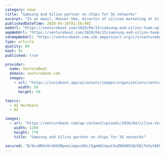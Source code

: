 ```yaml
---
category: news
title: "Samsung and Xilinx partner on chips for 5G networks"
excerpt: "In an email, Manuel Uhm, director of silicon marketing at Xilinx, said these chips work well for 5G. That’s because the AI engines within the AI Core series have been optimized for advanced signal processing, as well as AI inference. In particular, for signal processing, the AI engines were developed with 5G wireless algorithms in mind ..."
publishedDateTime: 2020-04-16T01:58:00Z
webUrl: "https://venturebeat.com/2020/04/15/samsung-and-xilinx-team-up-on-chips-behind-5g-networks/"
ampWebUrl: "https://venturebeat.com/2020/04/15/samsung-and-xilinx-team-up-on-chips-behind-5g-networks/amp/"
cdnAmpWebUrl: "https://venturebeat-com.cdn.ampproject.org/c/s/venturebeat.com/2020/04/15/samsung-and-xilinx-team-up-on-chips-behind-5g-networks/amp/"
type: article
quality: 89
heat: 91
published: true

provider:
  name: VentureBeat
  domain: venturebeat.com
  images:
    - url: "https://insideout.app/ai/assets/images/organizations/venturebeat.com-50x50.jpg"
      width: 50
      height: 50

topics:
  - AI Hardware
  - AI

images:
  - url: "https://venturebeat.com/wp-content/uploads/2020/04/xilinx-Versal_Angled-Left.jpg?fit=1200%2C770&strip=all"
    width: 1200
    height: 770
    title: "Samsung and Xilinx partner on chips for 5G networks"

secured: "B/9su8M4s9+SKGVNpenLvmpvcRkLt5gm60CdywCXwZNGO09JQz5Bj7m3uYAEUrwHMcwNJTxC+dB0HIBr8GIFOoNUCi0bERrpCcNnyJA5dz0+rmT16ujWDBIijvQcwm3kVWb7EooZhrC5pr+nlddXhxCWMcVc37Pih3j3X6jXHliMh3j3G/+eSmf+j1Qq5UZuW+FDrOBhe5NIX/fE5R3J8RfL3Q9aLZF55K+LkU/LOuxaTF1vBoF/iAu0Tw9LRzgHydfTCUVGwQrFkfiQbMwr6sSjgPKQEpt7J+VgH4jgrmjGxNtLOEGufRJ/MR7Ap7n+msejMuuaCfLh1XvS0xoIpXzxXk4lfG3xbzg+6shaEMSrSstN6ycszOrZag6PSHWUTZmBnsfdQjAytZlM9WqQKzpuGROEZvAuB7x+ZUwaOrK2BRs7+1v7NxL/k99uiKtL8kALwXOaMqpuKzUE7Q5D2nxHTzdXtYhFBjN9gB59M6E=;xxUhhwW1HgYwWSvMUvQj+Q=="
---
```


